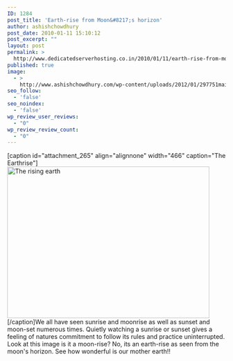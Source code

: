 ```yaml
---
ID: 1284
post_title: 'Earth-rise from Moon&#8217;s horizon'
author: ashishchowdhury
post_date: 2010-01-11 15:10:12
post_excerpt: ""
layout: post
permalink: >
  http://www.dedicatedserverhosting.co.in/2010/01/11/earth-rise-from-moons-horizon/
published: true
image:
  - >
    http://www.ashishchowdhury.com/wp-content/uploads/2012/01/297751main_image_1249_800-600.jpg
seo_follow:
  - 'false'
seo_noindex:
  - 'false'
wp_review_user_reviews:
  - "0"
wp_review_review_count:
  - "0"
---
```

[caption id="attachment_265" align="alignnone" width="466" caption="The Earthrise"]<a href="http://www.ashishchowdhury.com/wp-content/uploads/2012/01/297751main_image_1249_800-600.jpg"><img src="http://www.ashishchowdhury.com/wp-content/uploads/2012/01/297751main_image_1249_800-600.jpg" alt="The rising earth" title="The Earthrise" width="466" height="350" class="size-full wp-image-265" /></a>[/caption]We all have seen sunrise and moonrise as well as sunset and moon-set numerous times. Quietly watching a sunrise or sunset gives a feeling of natures commitment to follow its rules and practice uninterrupted. Look at this image is it a moon-rise? No, its an earth-rise as seen from the moon's horizon. See how wonderful is our mother earth!!